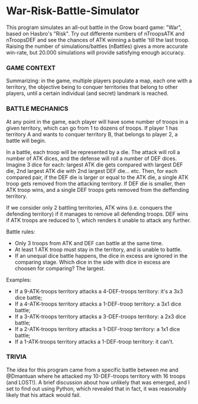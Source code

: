 # War-Risk-Battle-Simulator
This program simulates an all-out battle in the Grow board game: "War", based on Hasbro's "Risk". Try out differente numbers of nTroopsATK and nTroopsDEF and see the chances of ATK winning a battle 'till the last troop. Raising the number of simulations/battles (nBattles) gives a more accurate win-rate, but 20.000 simulations will provide satisfying enough accuracy.

### GAME CONTEXT
Summarizing: in the game, multiple players populate a map, each one with a territory, the objective being to conquer territories that belong to other players, until a certain individual (and secret) landmark is reached.

### BATTLE MECHANICS
At any point in the game, each player will have some number of troops in a given territory, which can go from 1 to dozens of troops. If player 1 has territory A and wants to conquer territory B, that belongs to player 2, a battle will begin.

In a battle, each troop will be represented by a die. The attack will roll a number of ATK dices, and the defense will roll a number of DEF dices. Imagine 3 dice for each: largest ATK die gets compared with largest DEF die, 2nd largest ATK die with 2nd largest DEF die... etc. Then, for each compared pair, if the DEF die is larger or equal to the ATK die, a single ATK troop gets removed from the attacking territory. If DEF die is smaller, then ATK troop wins, and a single DEF troops gets removed from the deffending territory.

If we consider only 2 battling territories, ATK wins (i.e. conquers the defending territory) if it manages to remove all defending troops. DEF wins if ATK troops are reduced to 1, which renders it unable to attack any further.

Battle rules:
- Only 3 troops from ATK and DEF can battle at the same time.
- At least 1 ATK troop must stay in the territory, and is unable to battle.
- If an unequal dice battle happens, the dice in excess are ignored in the comparing stage. Which dice in the side with dice in excess are choosen for comparing? The largest.

Examples:
- If a 9-ATK-troops territory attacks a 4-DEF-troops territory: it's a 3x3 dice battle;
- If a 4-ATK-troops territory attacks a 1-DEF-troop territory: a 3x1 dice battle;
- If a 3-ATK-troops territory attacks a 3-DEF-troops territory: a 2x3 dice battle;
- If a 2-ATK-troops territory attacks a 1-DEF-troop territory: a 1x1 dice battle;
- If a 1-ATK-troops territory attacks a 1-DEF-troop territory: it can't.

### TRIVIA
The idea for this program came from a specific battle between me and @Dmantuan where he attacked my 10-DEF-troops territory with 16 troops (and LOST!). A brief discussion about how unlikely that was emerged, and I set to find out using Python, which revealed that in fact, it was reasonably likely that his attack would fail.
